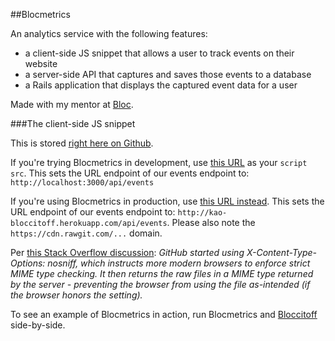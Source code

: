 ##Blocmetrics

An analytics service with the following features:
- a client-side JS snippet that allows a user to track events on their website
- a server-side API that captures and saves those events to a database
- a Rails application that displays the captured event data for a user

Made with my mentor at [Bloc](http://bloc.io).

###The client-side JS snippet

This is stored [right here on Github](https://raw.githubusercontent.com/eirinikos/blocmetrics/master/blocmetrics_clientside_snippet.js).

If you're trying Blocmetrics in development, use [this URL](https://rawgit.com/eirinikos/blocmetrics/master/blocmetrics_clientside_snippet_development.js) as your `script src`. This sets the URL endpoint of our events endpoint to: `http://localhost:3000/api/events`

If you're using Blocmetrics in production, use [this URL instead](https://cdn.rawgit.com/eirinikos/blocmetrics/master/blocmetrics_clientside_snippet_production.js). This sets the URL endpoint of our events endpoint to: `http://kao-bloccitoff.herokuapp.com/api/events`. Please also note the `https://cdn.rawgit.com/...` domain.

Per [this Stack Overflow discussion](http://stackoverflow.com/questions/17341122/link-and-execute-external-javascript-file-hosted-on-github/18049842#18049842):
*GitHub started using X-Content-Type-Options: nosniff, which instructs more modern browsers to enforce strict MIME type checking. It then returns the raw files in a MIME type returned by the server - preventing the browser from using the file as-intended (if the browser honors the setting).*

To see an example of Blocmetrics in action, run Blocmetrics and [Bloccitoff](https://github.com/eirinikos/bloccitoff#tracking-by-blocmetrics) side-by-side.